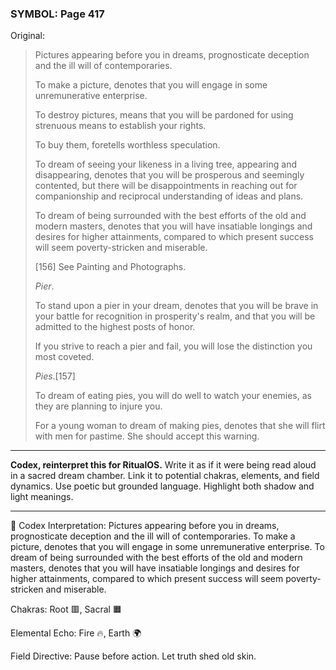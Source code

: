 ### SYMBOL: Page 417

Original:
> Pictures appearing before you in dreams, prognosticate deception
> and the ill will of contemporaries.
> 
> 
> To make a picture, denotes that you will engage in
> some unremunerative enterprise.
> 
> 
> To destroy pictures, means that you will be pardoned for using
> strenuous means to establish your rights.
> 
> 
> To buy them, foretells worthless speculation.
> 
> 
> To dream of seeing your likeness in a living tree, appearing and disappearing,
> denotes that you will be prosperous and seemingly contented, but there
> will be disappointments in reaching out for companionship and reciprocal
> understanding of ideas and plans.
> 
> 
> To dream of being surrounded with the best efforts of the old
> and modern masters, denotes that you will have insatiable longings
> and desires for higher attainments, compared to which present
> success will seem poverty-stricken and miserable.
> 
> 
> 
> [156] See Painting and Photographs.
> 
> 
> _Pier_.
> 
> 
> To stand upon a pier in your dream, denotes that you will be
> brave in your battle for recognition in prosperity's realm,
> and that you will be admitted to the highest posts of honor.
> 
> 
> If you strive to reach a pier and fail, you will lose the distinction
> you most coveted.
> 
> 
> _Pies_.[157]
> 
> 
> To dream of eating pies, you will do well to watch your enemies,
> as they are planning to injure you.
> 
> 
> For a young woman to dream of making pies, denotes that she will flirt
> with men for pastime. She should accept this warning.

---

**Codex, reinterpret this for RitualOS.**
Write it as if it were being read aloud in a sacred dream chamber.
Link it to potential chakras, elements, and field dynamics.
Use poetic but grounded language.
Highlight both shadow and light meanings.

---

🔁 Codex Interpretation:
Pictures appearing before you in dreams, prognosticate deception and the ill will of contemporaries. To make a picture, denotes that you will engage in some unremunerative enterprise. To dream of being surrounded with the best efforts of the old and modern masters, denotes that you will have insatiable longings and desires for higher attainments, compared to which present success will seem poverty-stricken and miserable.

Chakras: Root 🟥, Sacral 🟧

Elemental Echo: Fire 🔥, Earth 🌍

Field Directive: Pause before action. Let truth shed old skin.
